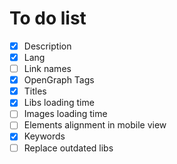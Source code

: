 # To do list

- [x] Description
- [x] Lang
- [ ] Link names
- [x] OpenGraph Tags
- [x] Titles
- [x] Libs loading time
- [ ] Images loading time
- [ ] Elements alignment in mobile view
- [x] Keywords
- [ ] Replace outdated libs